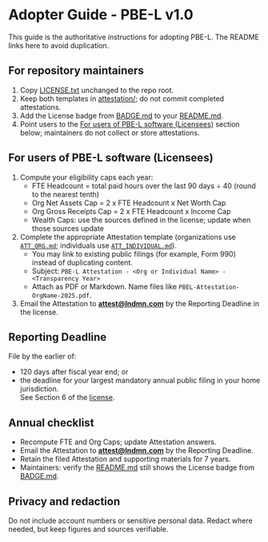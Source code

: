 # Adopter Guide - PBE-L v1.0

This guide is the authoritative instructions for adopting PBE-L. The README links here to avoid duplication.

## For repository maintainers
1) Copy [LICENSE.txt](./LICENSE.txt) unchanged to the repo root.
2) Keep both templates in [attestation/](./attestation/); do not commit completed attestations.
3) Add the License badge from [BADGE.md](./BADGE.md) to your [README.md](./README.md).
4) Point users to the [For users of PBE-L software (Licensees)](https://github.com/ORG/REPO/blob/main/ADOPTER_GUIDE.md#for-users-of-pbe-l-software-licensees) section below; maintainers do not collect or store attestations.


## For users of PBE-L software (Licensees)
1) Compute your eligibility caps each year:  
   - FTE Headcount = total paid hours over the last 90 days ÷ 40 (round to the nearest tenth)  
   - Org Net Assets Cap = 2 x FTE Headcount x Net Worth Cap  
   - Org Gross Receipts Cap = 2 x FTE Headcount x Income Cap  
   - Wealth Caps: use the sources defined in the license; update when those sources update  
2) Complete the appropriate Attestation template (organizations use [`ATT_ORG.md`](./attestation/ATT_ORG.md); individuals use [`ATT_INDIVIDUAL.md`](./attestation/ATT_INDIVIDUAL.md)).
   - You may link to existing public filings (for example, Form 990) instead of duplicating content.  
   - Subject: `PBE-L Attestation - <Org or Individual Name> - <Transparency Year>`  
   - Attach as PDF or Markdown. Name files like `PBEL-Attestation-OrgName-2025.pdf`.  
3) Email the Attestation to **attest@lndmn.com** by the Reporting Deadline in the license.

## Reporting Deadline
File by the earlier of:  
- 120 days after fiscal year end; or  
- the deadline for your largest mandatory annual public filing in your home jurisdiction.  
See Section 6 of the [license](./LICENSE.txt).

## Annual checklist
- Recompute FTE and Org Caps; update Attestation answers.  
- Email the Attestation to **attest@lndmn.com** by the Reporting Deadline.  
- Retain the filed Attestation and supporting materials for 7 years.  
- Maintainers: verify the [README.md](./README.md) still shows the License badge from [BADGE.md](./BADGE.md).

## Privacy and redaction
Do not include account numbers or sensitive personal data. Redact where needed, but keep figures and sources verifiable.
